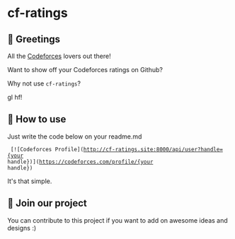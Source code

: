 # cf-ratings


## 👋 Greetings

All the [Codeforces](https://codeforces.com) lovers out there!

Want to show off your Codeforces ratings on Github?

Why not use ```cf-ratings```?

gl hf!

## 👀 How to use

Just write the code below on your readme.md

<code> [![Codeforces Profile](http://cf-ratings.site:8000/api/user?handle={your handle})](https://codeforces.com/profile/{your handle}) </code>

It's that simple.

## 🙌 Join our project

You can contribute to this project if you want to add on awesome ideas and designs :)
